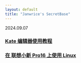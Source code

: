 ```yaml
---
layout: default
title: "Janwrice's SecretBase"
---
```

2024.09.07
### [**Kate 编辑器使用教程**](https://janwrice.github.io/article/how_to_use_the_kate_editor)
### [**在 联想小新 Pro16 上使用 Linux**](https://janwrice.github.io/article/How_to_use_Linux_on_Lenovo_Xiaoxin_Pro16)
